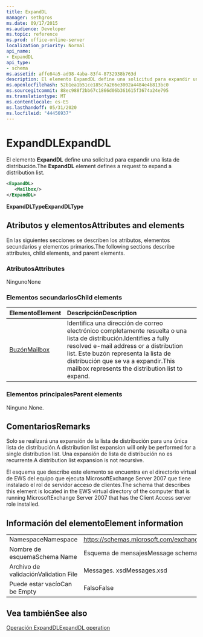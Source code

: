 ```yaml
---
title: ExpandDL
manager: sethgros
ms.date: 09/17/2015
ms.audience: Developer
ms.topic: reference
ms.prod: office-online-server
localization_priority: Normal
api_name:
- ExpandDL
api_type:
- schema
ms.assetid: affe84a5-ad98-4aba-83f4-8732938b763d
description: El elemento ExpandDL define una solicitud para expandir una lista de distribución.
ms.openlocfilehash: 52b1ea1b51ce185c7a266e3002a4484e4b813bc0
ms.sourcegitcommit: 88ec988f2bb67c1866d06b361615f3674a24e795
ms.translationtype: MT
ms.contentlocale: es-ES
ms.lasthandoff: 05/31/2020
ms.locfileid: "44456937"
---
```

# <a name="expanddl"></a><span data-ttu-id="47a03-103">ExpandDL</span><span class="sxs-lookup"><span data-stu-id="47a03-103">ExpandDL</span></span>

<span data-ttu-id="47a03-104">El elemento **ExpandDL** define una solicitud para expandir una lista de distribución.</span><span class="sxs-lookup"><span data-stu-id="47a03-104">The **ExpandDL** element defines a request to expand a distribution list.</span></span> 
  
```xml
<ExpandDL>
   <Mailbox/>
</ExpandDL>
```

 <span data-ttu-id="47a03-105">**ExpandDLType**</span><span class="sxs-lookup"><span data-stu-id="47a03-105">**ExpandDLType**</span></span>
## <a name="attributes-and-elements"></a><span data-ttu-id="47a03-106">Atributos y elementos</span><span class="sxs-lookup"><span data-stu-id="47a03-106">Attributes and elements</span></span>

<span data-ttu-id="47a03-107">En las siguientes secciones se describen los atributos, elementos secundarios y elementos primarios.</span><span class="sxs-lookup"><span data-stu-id="47a03-107">The following sections describe attributes, child elements, and parent elements.</span></span>
  
### <a name="attributes"></a><span data-ttu-id="47a03-108">Atributos</span><span class="sxs-lookup"><span data-stu-id="47a03-108">Attributes</span></span>

<span data-ttu-id="47a03-109">Ninguno</span><span class="sxs-lookup"><span data-stu-id="47a03-109">None</span></span>
  
### <a name="child-elements"></a><span data-ttu-id="47a03-110">Elementos secundarios</span><span class="sxs-lookup"><span data-stu-id="47a03-110">Child elements</span></span>

|<span data-ttu-id="47a03-111">**Elemento**</span><span class="sxs-lookup"><span data-stu-id="47a03-111">**Element**</span></span>|<span data-ttu-id="47a03-112">**Descripción**</span><span class="sxs-lookup"><span data-stu-id="47a03-112">**Description**</span></span>|
|:-----|:-----|
|[<span data-ttu-id="47a03-113">Buzón</span><span class="sxs-lookup"><span data-stu-id="47a03-113">Mailbox</span></span>](mailbox.md) <br/> |<span data-ttu-id="47a03-114">Identifica una dirección de correo electrónico completamente resuelta o una lista de distribución.</span><span class="sxs-lookup"><span data-stu-id="47a03-114">Identifies a fully resolved e-mail address or a distribution list.</span></span> <span data-ttu-id="47a03-115">Este buzón representa la lista de distribución que se va a expandir.</span><span class="sxs-lookup"><span data-stu-id="47a03-115">This mailbox represents the distribution list to expand.</span></span>  <br/> |
   
### <a name="parent-elements"></a><span data-ttu-id="47a03-116">Elementos principales</span><span class="sxs-lookup"><span data-stu-id="47a03-116">Parent elements</span></span>

<span data-ttu-id="47a03-117">Ninguno.</span><span class="sxs-lookup"><span data-stu-id="47a03-117">None.</span></span>
  
## <a name="remarks"></a><span data-ttu-id="47a03-118">Comentarios</span><span class="sxs-lookup"><span data-stu-id="47a03-118">Remarks</span></span>

<span data-ttu-id="47a03-119">Solo se realizará una expansión de la lista de distribución para una única lista de distribución.</span><span class="sxs-lookup"><span data-stu-id="47a03-119">A distribution list expansion will only be performed for a single distribution list.</span></span> <span data-ttu-id="47a03-120">Una expansión de lista de distribución no es recurrente.</span><span class="sxs-lookup"><span data-stu-id="47a03-120">A distribution list expansion is not recursive.</span></span>
  
<span data-ttu-id="47a03-121">El esquema que describe este elemento se encuentra en el directorio virtual de EWS del equipo que ejecuta MicrosoftExchange Server 2007 que tiene instalado el rol de servidor acceso de clientes.</span><span class="sxs-lookup"><span data-stu-id="47a03-121">The schema that describes this element is located in the EWS virtual directory of the computer that is running MicrosoftExchange Server 2007 that has the Client Access server role installed.</span></span>
  
## <a name="element-information"></a><span data-ttu-id="47a03-122">Información del elemento</span><span class="sxs-lookup"><span data-stu-id="47a03-122">Element information</span></span>

|||
|:-----|:-----|
|<span data-ttu-id="47a03-123">Namespace</span><span class="sxs-lookup"><span data-stu-id="47a03-123">Namespace</span></span>  <br/> |https://schemas.microsoft.com/exchange/services/2006/messages  <br/> |
|<span data-ttu-id="47a03-124">Nombre de esquema</span><span class="sxs-lookup"><span data-stu-id="47a03-124">Schema Name</span></span>  <br/> |<span data-ttu-id="47a03-125">Esquema de mensajes</span><span class="sxs-lookup"><span data-stu-id="47a03-125">Message schema</span></span>  <br/> |
|<span data-ttu-id="47a03-126">Archivo de validación</span><span class="sxs-lookup"><span data-stu-id="47a03-126">Validation File</span></span>  <br/> |<span data-ttu-id="47a03-127">Messages. xsd</span><span class="sxs-lookup"><span data-stu-id="47a03-127">Messages.xsd</span></span>  <br/> |
|<span data-ttu-id="47a03-128">Puede estar vacío</span><span class="sxs-lookup"><span data-stu-id="47a03-128">Can be Empty</span></span>  <br/> |<span data-ttu-id="47a03-129">Falso</span><span class="sxs-lookup"><span data-stu-id="47a03-129">False</span></span>  <br/> |
   
## <a name="see-also"></a><span data-ttu-id="47a03-130">Vea también</span><span class="sxs-lookup"><span data-stu-id="47a03-130">See also</span></span>



[<span data-ttu-id="47a03-131">Operación ExpandDL</span><span class="sxs-lookup"><span data-stu-id="47a03-131">ExpandDL operation</span></span>](expanddl-operation.md)

